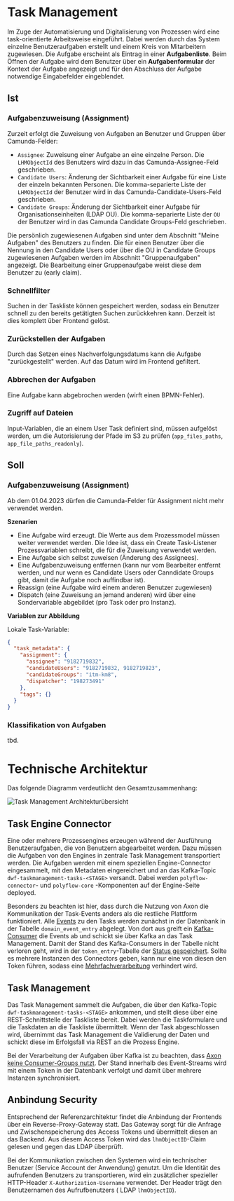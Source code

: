 # Task Management

Im Zuge der Automatisierung und Digitalisierung von Prozessen wird eine task-orientierte Arbeitsweise eingeführt. Dabei
werden durch das System einzelne Benutzeraufgaben erstellt und einem Kreis von Mitarbeitern zugewiesen. Die Aufgabe
erscheint als Eintrag in einer **Aufgabenliste**. Beim Öffnen der Aufgabe wird dem Benutzer über ein
**Aufgabenformular** der Kontext der Aufgabe angezeigt und für den Abschluss der Aufgabe notwendige Eingabefelder
eingeblendet.

## Ist

### Aufgabenzuweisung (Assignment)

Zurzeit erfolgt die Zuweisung von Aufgaben an Benutzer und Gruppen über Camunda-Felder:

- `Assignee`: Zuweisung einer Aufgabe an eine einzelne Person. Die `LHMObjectId` des Benutzers wird dazu in das
  Camunda-Assignee-Feld geschrieben.
- `Candidate Users`: Änderung der Sichtbarkeit einer Aufgabe für eine Liste der einzeln bekannten Personen. Die
  komma-separierte Liste der `LHMObjectId` der Benutzer wird in das Camunda-Candidate-Users-Feld geschrieben.
- `Candidate Groups`: Änderung der Sichtbarkeit einer Aufgabe für Organisationseinheiten (LDAP OU). Die komma-separierte
  Liste der `OU` der Benutzer wird in das Camunda Candidate Groups-Feld geschrieben.

Die persönlich zugewiesenen Aufgaben sind unter dem Abschnitt "Meine Aufgaben" des Benutzers zu finden. Die für einen
Benutzer über die Nennung in den Candidate Users oder über die OU in Candidate Groups zugewiesenen Aufgaben werden im
Abschnitt "Gruppenaufgaben" angezeigt. Die Bearbeitung einer Gruppenaufgabe weist diese dem Benutzer zu (early claim).

### Schnellfilter

Suchen in der Taskliste können gespeichert werden, sodass ein Benutzer schnell zu den bereits getätigten Suchen
zurückkehren kann. Derzeit ist dies komplett über Frontend gelöst.

### Zurückstellen der Aufgaben

Durch das Setzen eines Nachverfolgungsdatums kann die Aufgabe "zurückgestellt" werden. Auf das Datum wird im Frontend
gefiltert.

### Abbrechen der Aufgaben

Eine Aufgabe kann abgebrochen werden (wirft einen BPMN-Fehler).

### Zugriff auf Dateien

Input-Variablen, die an einem User Task definiert sind, müssen aufgelöst werden, um die Autorisierung der Pfade im S3 zu
prüfen (`app_files_paths`, `app_file_paths_readonly`).

## Soll

### Aufgabenzuweisung (Assignment)

Ab dem 01.04.2023 dürfen die Camunda-Felder für Assignment nicht mehr verwendet werden.

**Szenarien**

- Eine Aufgabe wird erzeugt. Die Werte aus dem Prozessmodel müssen weiter verwendet werden. Die Idee ist, dass ein
  Create Task-Listener Prozessvariablen schreibt, die für die Zuweisung verwendet werden.
- Eine Aufgabe sich selbst zuweisen (Änderung des Assignees).
- Eine Aufgabenzuweisung entfernen (kann nur vom Bearbeiter entfernt werden, und nur wenn es Candidate Users oder
  Canndidate Groups gibt, damit die Aufgabe noch auffindbar ist).
- Reassign (eine Aufgabe wird einem anderen Benutzer zugewiesen)
- Dispatch (eine Zuweisung an jemand anderen) wird über eine Sondervariable abgebildet (pro Task oder pro
  Instanz).

**Variablen zur Abbildung**

Lokale Task-Variable:

```json
{
  "task_metadata": {
    "assignment": {
      "assignee": "9182719832",
      "candidateUsers": "9182719832, 9182719823",
      "candidateGroups": "itm-km8",
      "dispatcher": "198273491"
    },
    "tags": {}
  }
}
```

### Klassifikation von Aufgaben

tbd.

# Technische Architektur

Das folgende Diagramm verdeutlicht den Gesamtzusammenhang:

![Task Management Architekturübersicht](~@source/images/platform/components/task-connector.png)

## Task Engine Connector

Eine oder mehrere Prozessengines erzeugen während der Ausführung Benutzeraufgaben, die von Benutzern abgearbeitet
werden. Dazu müssen die Aufgaben von den Engines in zentrale Task Management transportiert werden. Die Aufgaben werden
mit einem speziellen Engine-Connector eingesammelt, mit den Metadaten eingereichert und an das
Kafka-Topic `dwf-taskmanagement-tasks-<STAGE>` versandt. Dabei werden `polyflow-connector`- und `polyflow-core`
-Komponenten auf der Engine-Seite deployed.

Besonders zu beachten ist hier, dass durch die Nutzung von Axon die Kommunikation der Task-Events anders als die
restliche Plattform funktioniert. Alle [Events](https://docs.axoniq.io/reference-guide/axon-framework/events) zu den
Tasks
werden zunächst in der Datenbank in der Tabelle `domain_event_entry` abgelegt. Von dort aus greift
ein [Kafka-Consumer](https://docs.axoniq.io/reference-guide/extensions/kafka) die Events ab und schickt sie über Kafka
an das Task
Management. Damit der Stand des Kafka-Consumers in der Tabelle nicht verloren geht, wird in der `token_entry`-Tabelle
der [Status gespeichert](https://docs.axoniq.io/reference-guide/axon-framework/events/event-processors/streaming#token-store).
Sollte es
mehrere Instanzen des Connectors geben, kann nur eine von diesen den Token führen, sodass
eine [Mehrfachverarbeitung](https://docs.axoniq.io/reference-guide/axon-framework/events/event-processors/streaming#tracking-tokens)
verhindert
wird.

## Task Management

Das Task Management sammelt die Aufgaben, die über den Kafka-Topic `dwf-taskmanagement-tasks-<STAGE>` ankommen, und
stellt diese über eine REST-Schnittstelle der Taskliste bereit. Dabei werden die Taskformulare und die Taskdaten an die
Taskliste übermittelt. Wenn der Task abgeschlossen wird, übernimmt das Task Management die Validierung der Daten und
schickt diese im Erfolgsfall via REST an die Prozess Engine.

Bei der Verarbeitung der Aufgaben über Kafka ist zu beachten,
dass [Axon keine Consumer-Groups nutzt](https://docs.axoniq.io/reference-guide/extensions/kafka#consuming-events-with-a-streamable-message-source).
Der
Stand innerhalb des Event-Streams wird mit einem Token in der Datenbank verfolgt und damit über mehrere Instanzen
synchronisiert.

## Anbindung Security

Entsprechend der Referenzarchitektur findet die Anbindung der Frontends über ein Reverse-Proxy-Gateway statt. Das
Gateway sorgt für die Anfrage und Zwischenspeicherung des Access Tokens und übermittelt diesen an das Backend. Aus
diesem Access Token wird das `lhmObjectID`-Claim gelesen und gegen das LDAP überprüft.

Bei der Kommunikation zwischen den Systemen wird ein technischer Benutzer (Service Account der Anwendung) genutzt. Um
die Identität des aufrufenden Benutzers zu transportieren, wird ein zusätzlicher spezieller
HTTP-Header `X-Authorization-Username` verwendet. Der Header trägt den Benutzernamen des Aufrufbenutzers (
LDAP `lhmObjectID`).
